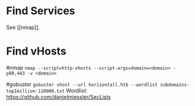 # Find Services
See [[nmap]].

# Find vHosts
#nmap
`nmap --script=http-vhosts --script-args=domain=<domain> -p80,443 -v <domain>`

  
#gobuster
`gobuster vhost --url horizontall.htb --wordlist subdomains-top1million-110000.txt`
Wordlist: https://github.com/danielmiessler/SecLists